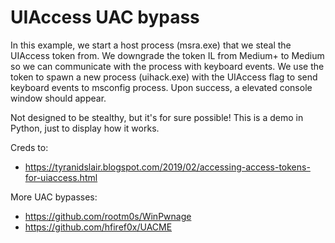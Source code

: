 # UIAccess UAC bypass
In this example, we start a host process (msra.exe) that we steal the UIAccess token from. We downgrade the token IL from Medium+ to Medium so we can communicate with the process with keyboard events. We use the token to spawn a new process (uihack.exe) with the UIAccess flag to send keyboard events to msconfig process. Upon success, a elevated console window should appear.

Not designed to be stealthy, but it's for sure possible! This is a demo in Python, just to display how it works.

Creds to:
 * https://tyranidslair.blogspot.com/2019/02/accessing-access-tokens-for-uiaccess.html
 
 More UAC bypasses:
  * https://github.com/rootm0s/WinPwnage
  * https://github.com/hfiref0x/UACME
